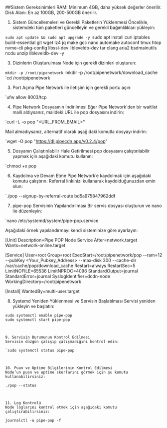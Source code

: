 ##Sistem Gereksinimleri
RAM: Minimum 4GB, daha yüksek değerler önerilir.
Disk Alanı: En az 100GB, 200-500GB önerilir.



1. Sistem Güncellemeleri ve Gerekli Paketlerin Yüklenmesi
Öncelikle, sistemdeki tüm paketleri güncelleyin ve gerekli bağımlılıkları yükleyin:

`sudo apt update && sudo apt upgrade -y
`sudo apt install curl iptables build-essential git wget lz4 jq make gcc nano automake autoconf tmux htop nvme-cli pkg-config libssl-dev libleveldb-dev tar clang aria2 bsdmainutils ncdu unzip libleveldb-dev -y

3. Dizinlerin Oluşturulması
Node için gerekli dizinleri oluşturun:


`mkdir -p /root/pipenetwork
`mkdir -p /root/pipenetwork/download_cache
`cd /root/pipenetwork



3. Port Açma
Pipe Network ile iletişim için gerekli portu açın:

`ufw allow 8003/tcp



4. Pipe Network Dosyasının İndirilmesi
Eğer Pipe Network'den bir waitlist maili aldıysanız, maildeki URL ile pop dosyasını indirin:

`curl -L -o pop "<URL_FROM_EMAIL>"

Mail almadıysanız, alternatif olarak aşağıdaki komutla dosyayı indirin:

`wget -O pop "https://dl.pipecdn.app/v0.2.4/pop"



5. Dosyanın Çalıştırılabilir Hale Getirilmesi
pop dosyasını çalıştırılabilir yapmak için aşağıdaki komutu kullanın:

`chmod +x pop



6. Kaydolma ve Devam Etme
Pipe Network’e kaydolmak için aşağıdaki komutu çalıştırın. Referral linkinizi kullanarak kaydolduğunuzdan emin olun:

`./pop --signup-by-referral-route bd5a975847962ddf



7. pipe-pop Servisinin Yapılandırılması
Bir servis dosyası oluşturun ve nano ile düzenleyin:

`nano /etc/systemd/system/pipe-pop.service

Aşağıdaki örnek yapılandırmayı kendi sisteminize göre ayarlayın:

[Unit]
Description=Pipe POP Node Service
After=network.target
Wants=network-online.target

[Service]
User=root
Group=root
ExecStart=/root/pipenetwork/pop --ram=12 --pubKey <Your_Pubkey_Address> --max-disk 300 --cache-dir /var/cache/pop/download_cache
Restart=always
RestartSec=5
LimitNOFILE=65536
LimitNPROC=4096
StandardOutput=journal
StandardError=journal
SyslogIdentifier=dcdn-node
WorkingDirectory=/root/pipenetwork

[Install]
WantedBy=multi-user.target




8. Systemd Yeniden Yüklenmesi ve Servisin Başlatılması
Servisi yeniden yükleyin ve başlatın:

```sudo systemctl daemon-reload
sudo systemctl enable pipe-pop
sudo systemctl start pipe-pop



9. Servisin Durumunun Kontrol Edilmesi
Servisin düzgün çalışıp çalışmadığını kontrol edin:

`sudo systemctl status pipe-pop



10. Puan ve Uptime Bilgilerinin Kontrol Edilmesi
Node’un puan ve uptime skorlarını görmek için şu komutu kullanabilirsiniz:

./pop --status



11. Log Kontrolü
Node loglarını kontrol etmek için aşağıdaki komutu çalıştırabilirsiniz:

journalctl -u pipe-pop -f
